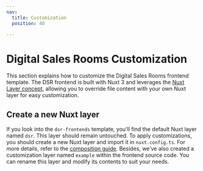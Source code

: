 ```yaml
---
nav:
  title: Customization
  position: 40

---
```


# Digital Sales Rooms Customization

This section explains how to customize the Digital Sales Rooms frontend template. The DSR frontend is built with Nuxt 3 and leverages the [Nuxt Layer concept](https://nuxt.com/docs/getting-started/layers), allowing you to override file content with your own Nuxt layer for easy customization.

## Create a new Nuxt layer

If you look into the `dsr-frontends` template, you'll find the default Nuxt layer named `dsr`. This layer should remain untouched. To apply customizations, you should create a new Nuxt layer and import it in `nuxt.config.ts`. For more details, refer to the [composition guide](https://nuxt.com/docs/guide/going-further/layers). Besides, we’ve also created a customization layer named `example` within the frontend source code. You can rename this layer and modify its contents to suit your needs.

